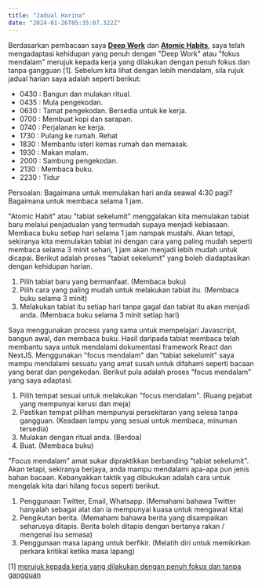 ```yaml
---
title: "Jadual Harina"
date: "2024-01-26T05:35:07.322Z"
---
```


Berdasarkan pembacaan saya **[Deep Work](https://www.amazon.com/Deep-Work-Focused-Success-Distracted/dp/1455586692)** dan **[Atomic Habits](https://jamesclear.com/)**, saya telah mengadaptasi kehidupan yang penuh dengan "Deep Work" atau "fokus mendalam" merujuk kepada kerja yang dilakukan dengan penuh fokus dan tanpa gangguan [1]. Sebelum kita lihat dengan lebih mendalam, sila rujuk jadual harian saya adalah seperti berikut: 

- 0430 : Bangun dan mulakan ritual.
- 0435 : Mula pengekodan.
- 0630 : Tamat pengekodan. Bersedia untuk ke kerja.
- 0700 : Membuat kopi dan sarapan.
- 0740 : Perjalanan ke kerja.
- 1730 : Pulang ke rumah. Rehat
- 1830 : Membantu isteri kemas rumah dan memasak.
- 1930 : Makan malam.
- 2000 : Sambung pengekodan.
- 2130 : Membaca buku.
- 2230 : Tidur

Persoalan: Bagaimana untuk memulakan hari anda seawal 4:30 pagi? Bagaimana untuk membaca selama 1 jam.

"Atomic Habit" atau "tabiat sekelumit" menggalakan kita memulakan tabiat baru melalui penjadualan yang termudah supaya menjadi kebiasaan. Membaca buku setiap hari selama 1 jam nampak mustahi. Akan tetapi, sekiranya kita memulakan tabiat ini dengan cara yang paling mudah seperti membaca selama 3 minit sehari, 1 jam akan menjadi lebih mudah untuk dicapai. Berikut adalah proses "tabiat sekelumit" yang boleh diadaptasikan dengan kehidupan harian. 

1. Pilih tabiat baru yang bermanfaat. (Membaca buku)
2. Pilih cara yang paling mudah untuk melakukan tabiat itu. (Membaca buku selama 3 minit)
3. Melakukan tabiat itu setiap hari tanpa gagal dan tabiat itu akan menjadi anda. (Membaca buku selama 3 minit setiap hari)

Saya menggunakan process yang sama untuk mempelajari Javascript, bangun awal, dan membaca buku. Hasil daripada tabiat membaca telah membantu saya untuk mendalami dokumentasi framework React dan NextJS. Menggunakan "focus mendalam" dan "tabiat sekelumit" saya mampu mendalami sesuatu yang amat susah untuk difahami seperti bacaan yang berat dan pengekodan. Berikut pula adalah proses "focus mendalam" yang saya adaptasi.

1. Pilih tempat sesuai untuk melakukan "focus mendalam". (Ruang pejabat yang mempunyai kerusi dan meja)
2. Pastikan tempat pilihan mempunyai persekitaran yang selesa tanpa gangguan. (Keadaan lampu yang sesuai untuk membaca, minuman tersedia)
3. Mulakan dengan ritual anda. (Berdoa)
4. Buat. (Membaca buku)

"Focus mendalam" amat sukar dipraktikkan berbanding "tabiat sekelumit". Akan tetapi, sekiranya berjaya, anda mampu mendalami apa-apa pun jenis bahan bacaan. Kebanyakkan taktik yag dibukukan adalah cara untuk mengelak kita dari hilang focus seperti berikut.

1. Penggunaan Twitter, Email, Whatsapp. (Memahami bahawa Twitter hanyalah sebagai alat dan ia mempunyai kuasa untuk mengawal kita)
2. Pengikutan berita. (Memahami bahawa berita yang disampaikan seharusya ditapis. Berita boleh ditapis dengan bertanya rakan / mengenai isu semasa)
3. Penggunaan masa lapang untuk berfikir. (Melatih diri untuk memikirkan perkara kritikal ketika masa lapang)

[1]  [merujuk kepada kerja yang dilakukan dengan penuh fokus dan tanpa gangguan](https://www.linkedin.com/pulse/deep-work-oleh-cal-newport-cara-tingkatkan-fokus-dan-asyraf-muda/?originalSubdomain=id)
